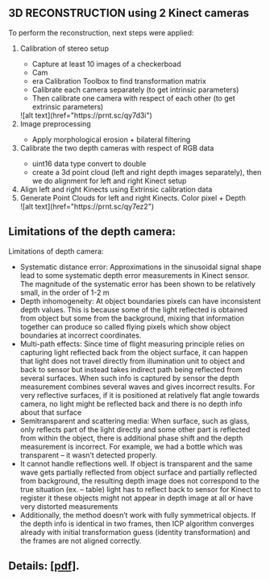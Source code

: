 ## 3D RECONSTRUCTION using 2 Kinect cameras


To perform the reconstruction, next steps were applied:
<ol>
   <li>Calibration of stereo setup</li>
   <ul>
   <li>Capture at least 10 images of a checkerboad
   <li>Cam<li>era Calibration Toolbox to find transformation matrix
   <li>Calibrate each camera separately (to get intrinsic parameters)
   <li>Then calibrate one camera with respect of each other (to get extrinsic parameters)
   </ul>
   ![alt text](href="https://prnt.sc/qy7d3i")
<li>Image preprocessing</li>
   <ul>
   <li>Apply morphological erosion + bilateral filtering</li></ul>
<li>Calibrate the two depth cameras with respect of RGB data</li>
   <ul>
      <li>uint16 data type convert to double</li>
      <li>сreate a 3d point cloud (left and right depth images separately), then we do alignment for left and right Kinect setup</li>
   </ul>
<li>Align left and right Kinects using Extrinsic calibration data</li>
<li>Generate Point Clouds for left and right Kinects. Color pixel + Depth</li>
![alt text](href="https://prnt.sc/qy7ez2")
</ol>

## Limitations of the depth camera:

Limitations of depth camera:
<ul>
<li> Systematic distance error: Approximations in the sinusoidal signal shape lead to some systematic depth error measurements in Kinect sensor. The magnitude of the systematic error has been shown to be relatively small, in the order of 1-2 m </li>
<li> Depth inhomogeneity: At object boundaries pixels can have inconsistent depth values. This is because some of the light reflected is obtained from object but some from the background, mixing that information together can produce so called flying pixels which show object boundaries at incorrect coordinates.</li>
<li> Multi-path effects: Since time of flight measuring principle relies on capturing light reflected back from the object surface, it can happen that light does not travel directly from illumination unit to object and back to sensor but instead takes indirect path being reflected from several surfaces. When such info is captured by sensor the depth measurement combines several waves and gives incorrect results. For very reflective surfaces, if it is positioned at relatively flat angle towards camera, no light might be reflected back and there is no depth info about that surface</li>
<li> Semitransparent and scattering media: When surface, such as glass, only reflects part of the light directly and some other part is reflected from within the object, there is additional phase shift and the depth measurement is incorrect. For example, we had a bottle which was transparent – it wasn’t detected properly.</li>
<li> It cannot handle reflections well. If object is transparent and the same wave gets partially reflected from object surface and partially reflected from background, the resulting depth image does not correspond to the true
situation (ex. – table) light has to reflect back to sensor for Kinect to register it these objects might not appear in depth image at all or have very distorted measurements</li>
<li> Additionally, the method doesn’t work with fully symmetrical objects. If the depth info is identical in two frames, then ICP algorithm converges already with initial transformation guess (identity transformation) and the frames are not aligned correctly.</li>
</ul>

## Details: [[pdf]](../3d_reconstruction_Proj_Boiko.pdf).
